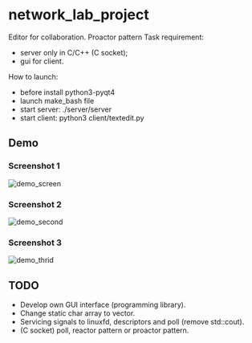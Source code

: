# network_lab_project
Editor for collaboration. 
Proactor pattern
Task requirement:
* server only in C/C++ (C socket);
* gui for client.

How to launch:
* before install python3-pyqt4
* launch make_bash file
* start server: ./server/server
* start client: python3 client/textedit.py

## Demo 
### Screenshot 1
![demo_screen](https://user-images.githubusercontent.com/32968460/34411660-63ba9440-ebd8-11e7-8215-6958b7eef73e.png)

### Screenshot 2
![demo_second](https://user-images.githubusercontent.com/32968460/34445288-1004c298-ecd3-11e7-8870-4c83416571fd.png)

### Screenshot 3
![demo_thrid](https://user-images.githubusercontent.com/32968460/34482638-8af9e4a4-efb9-11e7-8eb7-9f56e03d0914.png)

## TODO
* Develop own GUI interface (programming library).
* Change static char array to vector.
* Servicing signals to linuxfd, descriptors and poll (remove std::cout).
* (C socket) poll, reactor pattern or proactor pattern.
